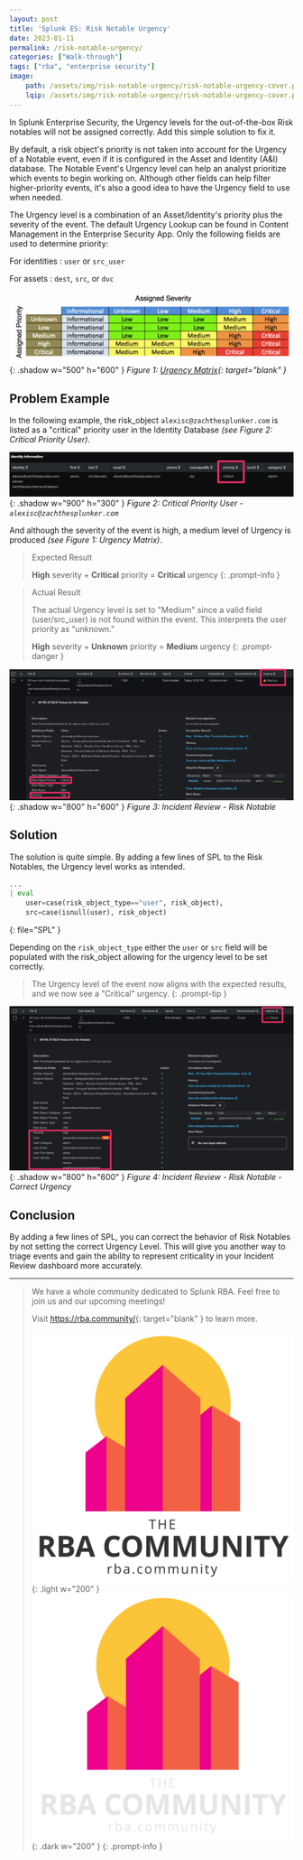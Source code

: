 ```yaml
---
layout: post
title: 'Splunk ES: Risk Notable Urgency'
date: 2023-01-11
permalink: /risk-notable-urgency/
categories: ["Walk-through"]
tags: ["rba", "enterprise security"]
image:
    path: /assets/img/risk-notable-urgency/risk-notable-urgency-cover.png
    lqip: /assets/img/risk-notable-urgency/risk-notable-urgency-cover.png
---
```


In Splunk Enterprise Security, the Urgency levels for the out-of-the-box Risk notables will not be assigned correctly. Add this simple solution to fix it.

By default, a risk object's priority is not taken into account for the Urgency of a Notable event, even if it is configured in the Asset and Identity (A&I) database. The Notable Event's Urgency level can help an analyst prioritize which events to begin working on. Although other fields can help filter higher-priority events, it's also a good idea to have the Urgency field to use when needed.

The Urgency level is a combination of an Asset/Identity's priority plus the severity of the event. The default Urgency Lookup can be found in Content Management in the Enterprise Security App. Only the following fields are used to determine priority:

For identities
: `user` or `src_user`

For assets
: `dest`, `src`, or `dvc`

![Notable Urgency Matrix](/assets/img/risk-notable-urgency/notable_urgency.png){: .shadow w="500" h="600" }
_Figure 1: [Urgency Matrix](https://docs.splunk.com/Documentation/ES/latest/User/Howurgencyisassigned?ref=zachthesplunker.com){: target="blank" }_

## Problem Example

In the following example, the risk_object `alexisc@zachthesplunker.com` is listed as a "critical" priority user in the Identity Database _(see Figure 2: Critical Priority User)_.

![Critical Priority User](/assets/img/risk-notable-urgency/identity-center.png){: .shadow w="900" h="300" }
_Figure 2: Critical Priority User - `alexisc@zachthesplunker.com`_

And although the severity of the event is high, a medium level of Urgency is produced _(see Figure 1: Urgency Matrix)_. 

> Expected Result
> 
> **High** severity + **Critical** priority = **Critical** urgency
{: .prompt-info }

> Actual Result
> 
> The actual Urgency level is set to "Medium" since a valid field (user/src_user) is not found within the event. This interprets the user priority as "unknown."
>
> **High** severity + **Unknown** priority = **Medium** urgency
{: .prompt-danger }

![Incident Review](/assets/img/risk-notable-urgency/incident-review.png){: .shadow w="800" h="600" }
_Figure 3: Incident Review - Risk Notable_

## Solution

The solution is quite simple. By adding a few lines of SPL to the Risk Notables, the Urgency level works as intended.

```python
...
| eval 
    user=case(risk_object_type=="user", risk_object),
    src=case(isnull(user), risk_object)
```
{: file="SPL" }

Depending on the `risk_object_type` either the `user` or `src` field will be populated with the risk_object allowing for the urgency level to be set correctly.

> The Urgency level of the event now aligns with the expected results, and we now see a "Critical" urgency.
{: .prompt-tip }

![Incident Review - Correct Urgency](/assets/img/risk-notable-urgency/incident-review-correct.png){: .shadow w="800" h="600" }
_Figure 4: Incident Review - Risk Notable - Correct Urgency_

## Conclusion

By adding a few lines of SPL, you can correct the behavior of Risk Notables by not setting the correct Urgency Level. This will give you another way to triage events and gain the ability to represent criticality in your Incident Review dashboard more accurately.

---

> We have a whole community dedicated to Splunk RBA. Feel free to join us and our upcoming meetings!
>
> Visit <https://rba.community/>{: target="blank" } to learn more.
> 
> ![The RBA Community](/assets/img/rba-community-light.png){: .light w="200" }
> ![The RBA Community](/assets/img/rba-community-dark.png){: .dark w="200" }
{: .prompt-info }